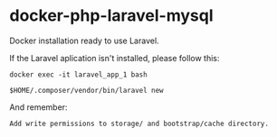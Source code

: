 # docker-php-laravel-mysql
Docker installation ready to use Laravel.

If the Laravel aplication isn't installed, please follow this:
```
docker exec -it laravel_app_1 bash

$HOME/.composer/vendor/bin/laravel new
```
And remember:
```
Add write permissions to storage/ and bootstrap/cache directory.
```
